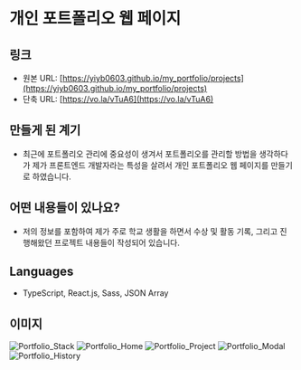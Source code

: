 # 개인 포트폴리오 웹 페이지

## 링크
- 원본 URL: [https://yiyb0603.github.io/my_portfolio/projects](https://yiyb0603.github.io/my_portfolio/projects)
- 단축 URL: [https://vo.la/vTuA6](https://vo.la/vTuA6)

## 만들게 된 계기
- 최근에 포트폴리오 관리에 중요성이 생겨서 포트폴리오를 관리할 방법을 생각하다가 제가 프론트엔드 개발자라는 특성을 살려서
개인 포트폴리오 웹 페이지를 만들기로 하였습니다.

## 어떤 내용들이 있나요?
- 저의 정보를 포함하여 제가 주로 학교 생활을 하면서 수상 및 활동 기록, 그리고 진행해왔던 프로젝트 내용들이 작성되어 있습니다.

## Languages
- TypeScript, React.js, Sass, JSON Array

## 이미지
![Portfolio_Stack](https://user-images.githubusercontent.com/50941453/101420014-adafe300-3934-11eb-9bdb-351d042f49ac.png)
![Portfolio_Home](https://user-images.githubusercontent.com/50941453/101420008-ac7eb600-3934-11eb-9705-e53d255b12a5.png)
![Portfolio_Project](https://user-images.githubusercontent.com/50941453/101420013-ad174c80-3934-11eb-9b90-ed8c7f08dd92.png)
![Portfolio_Modal](https://user-images.githubusercontent.com/50941453/101420011-ad174c80-3934-11eb-9f60-e96aba1516f4.png)
![Portfolio_History](https://user-images.githubusercontent.com/50941453/101420005-ab4d8900-3934-11eb-9255-1016059d9f03.png)
